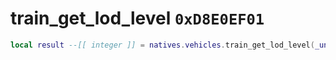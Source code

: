# train_get_lod_level `0xD8E0EF01`

```lua
local result --[[ integer ]] = natives.vehicles.train_get_lod_level(_unk0 --[[ integer ]])
```